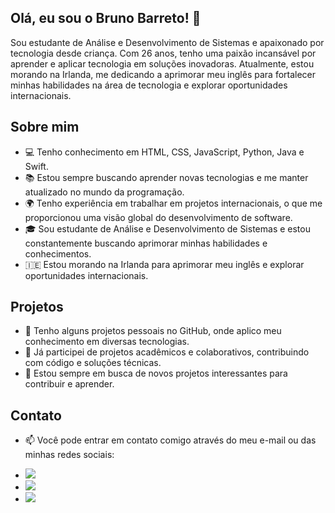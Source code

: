 ## Olá, eu sou o Bruno Barreto! 👋

Sou estudante de Análise e Desenvolvimento de Sistemas e apaixonado por tecnologia desde criança. Com 26 anos, tenho uma paixão incansável por aprender e aplicar tecnologia em soluções inovadoras. Atualmente, estou morando na Irlanda, me dedicando a aprimorar meu inglês para fortalecer minhas habilidades na área de tecnologia e explorar oportunidades internacionais.


## Sobre mim

- 💻 Tenho conhecimento em HTML, CSS, JavaScript, Python, Java e Swift.
- 📚 Estou sempre buscando aprender novas tecnologias e me manter atualizado no mundo da programação.
- 🌍 Tenho experiência em trabalhar em projetos internacionais, o que me proporcionou uma visão global do desenvolvimento de software.
- 🎓 Sou estudante de Análise e Desenvolvimento de Sistemas e estou constantemente buscando aprimorar minhas habilidades e conhecimentos.
- 🇮🇪 Estou morando na Irlanda para aprimorar meu inglês e explorar oportunidades internacionais.

## Projetos

- 🚀 Tenho alguns projetos pessoais no GitHub, onde aplico meu conhecimento em diversas tecnologias.
- 💼 Já participei de projetos acadêmicos e colaborativos, contribuindo com código e soluções técnicas.
- 🔭 Estou sempre em busca de novos projetos interessantes para contribuir e aprender.

## Contato

- 📫 Você pode entrar em contato comigo através do meu e-mail ou das minhas redes sociais:
<ul>
<li><a href = "mailto:brunocode0@gmail.com"><img src="https://img.shields.io/badge/-Gmail-%23333?style=for-the-badge&logo=gmail&logoColor=white" target="_blank"></a></li>
<li><a href="https://www.linkedin.com/in/brunombarreto/" target="_blank"><img src="https://img.shields.io/badge/-LinkedIn-%230077B5?style=for-the-badge&logo=linkedin&logoColor=white" target="_blank"></a></li>
<li><a href="https://www.instagram.com/codingbybruno/" target="_blank"><img src="https://camo.githubusercontent.com/acaa286597b43c96dc02b69b90de15a65c52063e31835b763a061cc815f64bac/68747470733a2f2f696d672e736869656c64732e696f2f62616467652f2d496e7374616772616d2d2532334534343035463f7374796c653d666f722d7468652d6261646765266c6f676f3d696e7374616772616d266c6f676f436f6c6f723d7768697465" target="_blank"></a></li>
</ul>

    
    
